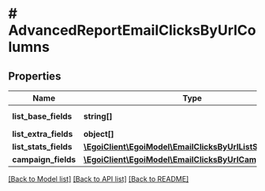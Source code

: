 # # AdvancedReportEmailClicksByUrlColumns

## Properties

Name | Type | Description | Notes
------------ | ------------- | ------------- | -------------
**list_base_fields** | **string[]** | Array of base fields | 
**list_extra_fields** | **object[]** |  | 
**list_stats_fields** | [**\EgoiClient\EgoiModel\EmailClicksByUrlListStatsFields**](EmailClicksByUrlListStatsFields.md) |  | 
**campaign_fields** | [**\EgoiClient\EgoiModel\EmailClicksByUrlCampaignFields**](EmailClicksByUrlCampaignFields.md) |  | 

[[Back to Model list]](../../README.md#documentation-for-models) [[Back to API list]](../../README.md#documentation-for-api-endpoints) [[Back to README]](../../README.md)


